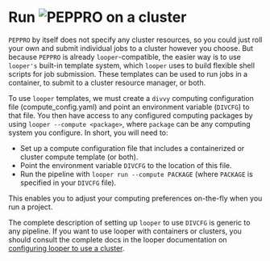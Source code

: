 # Run <img src="../../img/peppro_logo.svg" alt="PEPPRO" class="img-fluid" style="max-height:35px; margin-top:-15px; margin-bottom:-10px"> on a cluster

`PEPPRO` by itself does not specify any cluster resources, so you could just roll your own and submit individual jobs to a cluster however you choose. But because `PEPPRO` is already `looper`-compatible, the easier way is to use `looper's` built-in template system, which `looper` uses to build flexible shell scripts for job submission. These templates can be used to run jobs in a container, to submit to a cluster resource manager, or both.

To use `looper` templates, we must create a `divvy` computing configuration file (compute_config.yaml) and point an environment variable (`DIVCFG`) to that file. You then have access to any configured computing packages by using `looper --compute <package>`, where `package` can be any computing system you configure.  In short, you will need to:

- Set up a compute configuration file that includes a containerized or cluster compute template (or both).
- Point the environment variable `DIVCFG` to the location of this file.
- Run the pipeline with `looper run --compute PACKAGE` (where `PACKAGE` is specified in your `DIVCFG` file).

This enables you to adjust your computing preferences on-the-fly when you run a project.

The complete description of setting up `looper` to use `DIVCFG` is generic to any pipeline. If you want to use looper with containers or clusters, you should consult the complete docs in the looper documentation on [configuring looper to use a cluster](http://looper.databio.org/en/latest/cluster-computing/).
